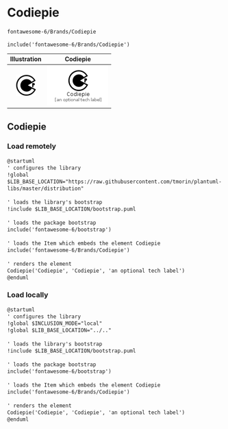 # Codiepie


```text
fontawesome-6/Brands/Codiepie
```

```text
include('fontawesome-6/Brands/Codiepie')
```



| Illustration | Codiepie |
| :---: | :---: |
| ![illustration for Illustration](../../fontawesome-6/Brands/Codiepie.png) | ![illustration for Codiepie](../../fontawesome-6/Brands/Codiepie.Local.png) |




## Codiepie

### Load remotely
```plantuml
@startuml
' configures the library
!global $LIB_BASE_LOCATION="https://raw.githubusercontent.com/tmorin/plantuml-libs/master/distribution"

' loads the library's bootstrap
!include $LIB_BASE_LOCATION/bootstrap.puml

' loads the package bootstrap
include('fontawesome-6/bootstrap')

' loads the Item which embeds the element Codiepie
include('fontawesome-6/Brands/Codiepie')

' renders the element
Codiepie('Codiepie', 'Codiepie', 'an optional tech label')
@enduml
```

### Load locally
```plantuml
@startuml
' configures the library
!global $INCLUSION_MODE="local"
!global $LIB_BASE_LOCATION="../.."

' loads the library's bootstrap
!include $LIB_BASE_LOCATION/bootstrap.puml

' loads the package bootstrap
include('fontawesome-6/bootstrap')

' loads the Item which embeds the element Codiepie
include('fontawesome-6/Brands/Codiepie')

' renders the element
Codiepie('Codiepie', 'Codiepie', 'an optional tech label')
@enduml
```

